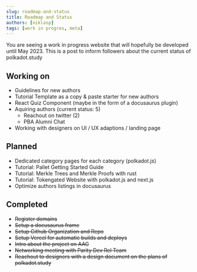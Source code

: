 ```yaml
---
slug: roadmap-and-status
title: Roadmap and Status
authors: [niklasp]
tags: [work in progres, meta]
---
```


You are seeing a work in progress website that will hopefully be developed until May 2023. This is a post to inform followers about the current status of polkadot.study


## Working on

- Guidelines for new authors
- Tutorial Template as a copy & paste starter for new authors
- React Quiz Component (maybe in the form of a docusaurus plugin)
- Aquiring authors (current status: 5)
    - Reachout on twitter (2)
    - PBA Alumni Chat
- Working with designers on UI / UX adaptions / landing page

## Planned
- Dedicated category pages for each category (polkadot.js)
- Tutorial: Pallet Getting Started Guide
- Tutorial: Merkle Trees and Merkle Proofs with rust
- Tutorial: Tokengated Website with polkadot.js and next.js
- Optimize authors listings in docusaurus

## Completed

- ~~Register domains~~
- ~~Setup a docusaurus frame~~
- ~~Setup Github Organization and Repo~~
- ~~Setup Vercel for automatic builds and deploys~~
- ~~Intro about the project on AAG~~
- ~~Networking meeting with Parity Dev Rel Team~~
- ~~Reachout to designers with a design document on the plans of polkadot.study~~



